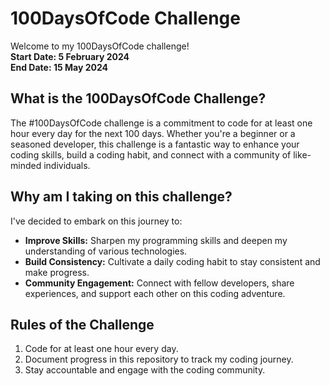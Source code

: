 # 100DaysOfCode Challenge
Welcome to my 100DaysOfCode challenge! <br>
<b> Start Date: 5 February 2024</b> <br>
<b> End Date: 15 May 2024</b>
## What is the 100DaysOfCode Challenge?
The #100DaysOfCode challenge is a commitment to code for at least one hour every day for the next 100 days. Whether you're a beginner or a seasoned developer, this challenge is a fantastic way to enhance your coding skills, build a coding habit, and connect with a community of like-minded individuals.
## Why am I taking on this challenge?
I've decided to embark on this journey to:
- <b>Improve Skills:</b> Sharpen my programming skills and deepen my understanding of various technologies.
- <b>Build Consistency:</b> Cultivate a daily coding habit to stay consistent and make progress.
- <b>Community Engagement:</b> Connect with fellow developers, share experiences, and support each other on this coding adventure.
## Rules of the Challenge
1. Code for at least one hour every day.
1. Document progress in this repository to track my coding journey.
1. Stay accountable and engage with the coding community.
